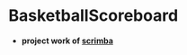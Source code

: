 # BasketballScoreboard

- **project work of [scrimba](https://scrimba.com/learn/learnjavascript/solo-project-basketball-scoreboard-cz9adVfP)**
